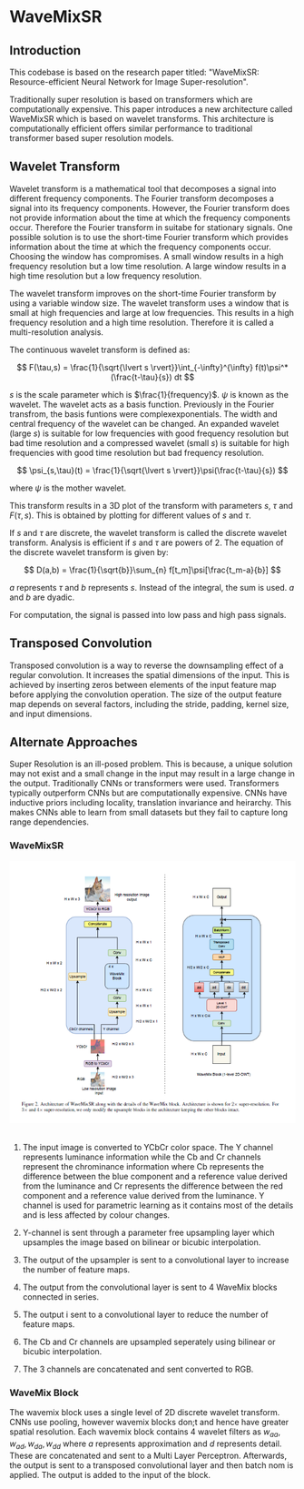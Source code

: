 # WaveMixSR

## Introduction

This codebase is based on the research paper titled: "WaveMixSR: Resource-efficient Neural Network for Image Super-resolution". 

Traditionally super resolution is based on transformers which are computationally expensive. This paper introduces a new architecture called WaveMixSR which is based on wavelet transforms. This architecture is computationally efficient offers similar performance to traditional transformer based super resolution models.

## Wavelet Transform

Wavelet transform is a mathematical tool that decomposes a signal into different frequency components. The Fourier transform decomposes a signal into its frequency components. However, the Fourier transform does not provide information about the time at which the frequency components occur. Therefore the Fourier transform in suitabe for stationary signals. One possible solution is to use the short-time Fourier transform which provides information about the time at which the frequency components occur. Choosing the window has compromises. A small window results in a high frequency resolution but a low time resolution. A large window results in a high time resolution but a low frequency resolution.

The wavelet transform improves on the short-time Fourier transform by using a variable window size. The wavelet transform uses a window that is small at high frequencies and large at low frequencies. This results in a high frequency resolution and a high time resolution. Therefore it is called a multi-resolution analysis.

The continuous wavelet transform is defined as:

$$ F(\tau,s) = \frac{1}{\sqrt{\lvert s \rvert}}\int_{-\infty}^{\infty} f(t)\psi^*(\frac{t-\tau}{s}) dt $$

$s$ is the scale parameter which is $\frac{1}{frequency}$. $\psi$ is known as the wavelet. The wavelet acts as a basis function. Previously in the Fourier transfrom, the basis funtions were complexexponentials. The width and central frequency of the wavelet can be changed. An expanded wavelet (large $s$) is suitable for low frequencies with good frequency resolution but bad time resolution and a compressed wavelet (small $s$) is suitable for high frequencies with good time resolution but bad frequency resolution.

$$ \psi_{s,\tau}(t) = \frac{1}{\sqrt{\lvert s \rvert}}\psi(\frac{t-\tau}{s}) $$

where $\psi$ is the mother wavelet. 

This transform results in a 3D plot of the transform with parameters $s$, $\tau$ and $F(\tau,s)$. This is obtained by plotting for different values of $s$ and $\tau$.

If $s$ and $\tau$ are discrete, the wavelet transform is called the discrete wavelet transform. Analysis is efficient if $s$ and $\tau$ are powers of $2$. The equation of the discrete wavelet transform is given by:

$$ D(a,b) = \frac{1}{\sqrt{b}}\sum_{n} f[t_m]\psi[\frac{t_m-a}{b}] $$

$a$ represents $\tau$ and $b$ represents $s$. Instead of the integral, the sum is used. $a$ and $b$ are dyadic.

For computation, the signal is passed into low pass and high pass signals.

## Transposed Convolution

Transposed convolution is a way to reverse the downsampling effect of a regular convolution. It increases the spatial dimensions of the input. This is achieved by inserting zeros between elements of the input feature map before applying the convolution operation. The size of the output feature map depends on several factors, including the stride, padding, kernel size, and input dimensions. 

## Alternate Approaches

Super Resolution is an ill-posed problem. This is because, a unique solution may not exist and a small change in the input may result in a large change in the output. Traditionally CNNs or transformers were used. Transformers typically outperform CNNs but are computationally expensive. CNNs have inductive priors including locality, translation invariance and heirarchy. This makes CNNs able to learn from small datasets but they fail to capture long range dependencies.

### WaveMixSR

<div style="text-align: center;">
  <img src="architecture.png" alt="Architecture of the model">
</div>
<br>


1. The input image is converted to YCbCr color space. The Y channel represents luminance information while the Cb and Cr channels represent the chrominance information where Cb represents the difference between the blue component and a reference value derived from the luminance and Cr represents the difference between the red component and a reference value derived from the luminance. Y channel is used for parametric learning as it contains most of the details and is less affected by colour changes.

2. Y-channel is sent through a parameter free upsampling layer which upsamples the image based on bilinear or bicubic interpolation.

3. The output of the upsampler is sent to a convolutional layer to increase the number of feature maps.

4.  The output from the convolutional layer is sent to 4 WaveMix blocks connected in series.

5. The output i sent to a convolutional layer to reduce the number of feature maps.

6. The Cb and Cr channels are upsampled seperately using bilinear or bicubic interpolation.

7. The 3 channels are concatenated and sent converted to RGB.

### WaveMix Block

The wavemix block uses a single level of 2D discrete wavelet transform. CNNs use pooling, however wavemix blocks don;t and hence have greater spatial resolution. Each wavemix block contains 4 wavelet filters as $w_{aa}, w_{ad}, w_{da}, w_{dd}$ where $a$ represents approximation and $d$ represents detail. These are concatenated and sent to a Multi Layer Perceptron. Afterwards, the output is sent to a transposed convolutional layer and then batch nom is applied. The output is added to the input of the block.
